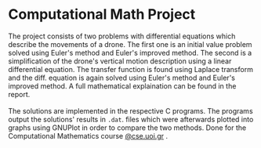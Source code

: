 # Computational Math Project

The project consists of two problems with differential equations which describe the movements of a drone. The first one is an initial value problem solved using Euler's method and Euler's improved method. The second is a simplification of the drone's vertical motion description using a linear differential equation. The transfer function is found using Laplace transform and the diff. equation is again solved using Euler's method and Euler's improved method. A full mathematical explaination can be found in the report. <br> <br>The solutions are implemented in the respective C programs. The programs output the solutions' results in `.dat`. files which were afterwards plotted into graphs using GNUPlot in order to compare the two methods. Done for the Computational Mathematics course [@cse.uoi.gr](https://www.cs.uoi.gr/) .